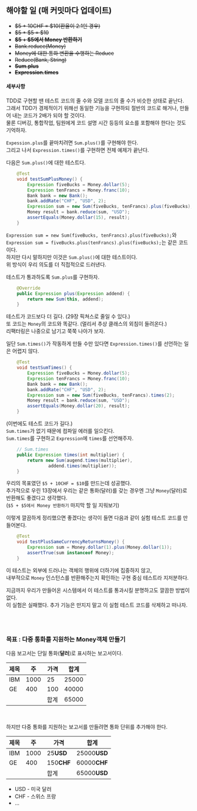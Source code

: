## 해야할 일 (매 커밋마다 업데이트)
* ~~$5 + 10CHF = $10(환율이 2:1인 경우)~~
* ~~$5 * $5 = $10~~
* ~~**$5 + $5에서 Money 반환하기**~~
* ~~Bank.reduce(Money)~~
* ~~Money에 대한 통화 변환을 수행하는 Reduce~~
* ~~Reduce(Bank, String)~~
* ~~**Sum.plus**~~
* ~~**Expression.times**~~

#### 세부사항
TDD로 구현할 땐 테스트 코드의 줄 수와 모델 코드의 줄 수가 비슷한 상태로 끝난다. <br>
그래서 TDD가 경제적이기 위해선 동일한 기능을 구현하되 절반의 코드로 해거나, 만들어 내는 코드가 2배가 되야 할 것이다. <br>
물론 디버깅, 통합작업, 팀원에게 코드 설명 시간 등등의 요소를 포함해야 한다는 것도 기억하자.

`Expession.plus`를 끝마치려면 `Sum.plus()`를 구현해야 한다. <br>
그리고 나서 `Expression.times()`를 구현하면 전체 예제가 끝난다.

다음은 `Sum.plus()`에 대한 테스트다.
```java
    @Test
    void testSumPlusMoney() {
        Expression fiveBucks = Money.dollar(5);
        Expression tenFrancs = Money.franc(10);
        Bank bank = new Bank();
        bank.addRate("CHF", "USD", 2);
        Expression sum = new Sum(fiveBucks, tenFrancs).plus(fiveBucks);
        Money result = bank.reduce(sum, "USD");
        assertEquals(Money.dollar(15), result);
    }
```
`Expression sum = new Sum(fiveBucks, tenFrancs).plus(fiveBucks);`와 <br>
`Expression sum = fiveBucks.plus(tenFrancs).plus(fiveBucks);`는 같은 코드이다. <br>
하지만 다시 말하지만 이것은 `Sum.plus()`에 대한 테스트이다. <br>
위 방식이 우리 의도를 더 직접적으로 드러낸다.

테스트가 통과하도록 `Sum.plus`를 구현하자.
```java
    @Override
    public Expression plus(Expression addend) {
        return new Sum(this, addend);
    }
```
테스트가 코드보다 더 길다. (29장 픽쳐스로 줄일 수 있다.)<br> 
또 코드는 `Money`의 코드와 똑같다. (멀리서 추상 클래스의 외침이 들려온다.)<br>
리팩터링은 나중으로 남기고 쭉쭉 나아가 보자.

일단 `Sum.times()`가 작동하게 만들 수만 있다면 `Expression.times()`를 선언하는 일은 어렵지 않다.
```java
    @Test
    void testSumTimes() {
        Expression fiveBucks = Money.dollar(5);
        Expression tenFrancs = Money.franc(10);
        Bank bank = new Bank();
        bank.addRate("CHF", "USD", 2);
        Expression sum = new Sum(fiveBucks, tenFrancs).times(2);
        Money result = bank.reduce(sum, "USD");
        assertEquals(Money.dollar(20), result);
    }
```
(이번에도 테스트 코드가 길다.) <br>
`Sum.times`가 없기 때문에 컴파일 에러를 일으킨다. <br> 
`Sum.times`를 구현하고 `Expression`에 `times`를 선언해주자.
```java
    // Sum.times
    public Expression times(int multiplier) {
        return new Sum(augend.times(multiplier), 
                addend.times(multiplier));
    }
```

우리의 목표였던 `$5 + 10CHF = $10`를 만드는데 성공했다. <br>
추가적으로 우린 13장에서 우리는 같은 통화(달러)를 갖는 경우엔 그냥 `Money`(달러)로 반환해도 좋겠다고 생각했다. <br>
(`$5 + $5에서 Money 반환하기` 마지막 할 일 지워보기)

이렇게 깔끔하게 정리했으면 좋겠다는 생각이 들면 다음과 같이 실험 테스트 코드를 만들어본다.
```java
    @Test
    void testPlusSameCurrencyReturnsMoney() {
        Expression sum = Money.dollar(1).plus(Money.dollar(1));
        assertTrue(sum instanceof Money);
    }
```
이 테스트는 외부에 드러나는 객체의 행위에 더하기에 집중하지 않고, <br>
내부적으로 `Money` 인스턴스를 반환해주는지 확인하는 구현 중심 테스트라 지저분하다.

지금까지 우리가 만들어온 시스템에서 이 테스트를 통과시킬 분명하고도 깔끔한 방법이 없다. <br>
이 실험은 실패했다. 추가 기능은 만지지 말고 이 실험 테스트 코드를 삭제하고 떠나자.

<br>

<br>

### 목표 : 다중 통화를 지원하는 Money객체 만들기
다음 보고서는 단일 통화(**달러**)로 표시하는 보고서이다.

| 제목   | 주   | 가격  | 합계    |
|------|-----|-----|-------|
| IBM  | 1000 | 25  | 25000 |
| GE   | 400 | 100 | 40000 |
|  |     | 합계  | 65000 |

<br>

하지만 다중 통화를 지원하는 보고서를 만들려면 통화 단위를 추가해야 한다.

| 제목   | 주   | 가격         | 합계           |
|------|-----|------------|--------------|
| IBM  | 1000 | 25**USD**  | 25000**USD** |
| GE   | 400 | 150**CHF** | 60000**CHF** |
|  |     | 합계         | 65000**USD** |

* USD - 미국 달러
* CHF - 스위스 프랑
* ...